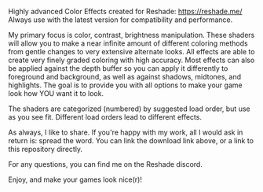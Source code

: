 Highly advanced Color Effects created for Reshade: https://reshade.me/
Always use with the latest version for compatibility and performance.

My primary focus is color, contrast, brightness manipulation. These shaders will allow you to make a near infinite amount of different coloring methods from gentle changes to very extensive alternate looks. All effects are able to create very finely graded coloring with high accuracy. Most effects can also be applied against the depth buffer so you can apply it differently to foreground and background, as well as against shadows, midtones, and highlights. The goal is to provide you with all options to make your game look how YOU want it to look.

The shaders are categorized (numbered) by suggested load order, but use as you see fit. Different load orders lead to different effects.

As always, I like to share. If you're happy with my work, all I would ask in return is: spread the word. You can link the download link above, or a link to this repository directly. 

For any questions, you can find me on the Reshade discord.

Enjoy, and make your games look nice(r)!
